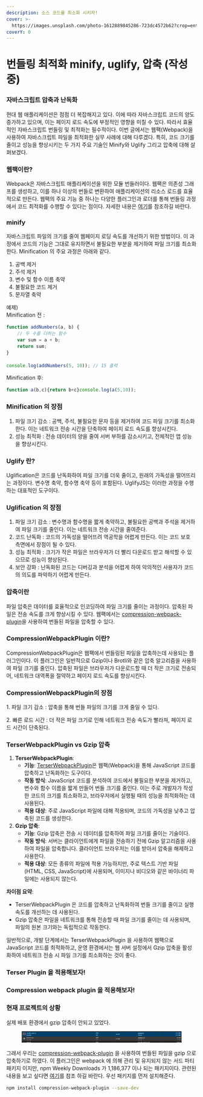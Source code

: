 ```yaml
---
description: 소스 코드를 최소화 시키자!
cover: >-
  https://images.unsplash.com/photo-1612889845286-723dc4572b62?crop=entropy&cs=srgb&fm=jpg&ixid=M3wxOTcwMjR8MHwxfHNlYXJjaHw4fHx6aXB8ZW58MHx8fHwxNzIxMTA3Njc4fDA&ixlib=rb-4.0.3&q=85
coverY: 0
---
```


# 번들링 최적화 minify, uglify, 압축 (작성중)

### 자바스크립트 압축과 난독화

현대 웹 애플리케이션은 점점 더 복잡해지고 있다. 이에 따라 자바스크립트 코드의 양도 증가하고 있으며, 이는 페이지 로드 속도에 부정적인 영향을 미칠 수 있다. 따라서 효율적인 자바스크립트 번들링 및 최적화는 필수적이다. 이번 글에서는 웹팩(Webpack)을 사용하여 자바스크립트 파일을 최적화한 실무 사례에 대해 다루겠다. 특히, 코드 크기를 줄이고 성능을 향상시키는 두 가지 주요 기술인 Minify와 Uglify 그리고 압축에 대해 살펴보겠다.



### 웹팩이란?

Webpack은 자바스크립트 애플리케이션을 위한 모듈 번들러이다. 웹팩은 의존성 그래프를 생성하고, 이를 하나 이상의 번들로 변환하여 애플리케이션의 리소스 로드를 효율적으로 만든다. 웹팩의 주요 기능 중 하나는 다양한 플러그인과 로더를 통해 번들링 과정에서 코드 최적화를 수행할 수 있다는 점이다. 자세한 내용은 [여기](https://jkng-96.gitbook.io/devlog/home/webpack)를 참조하길 바란다.



### minify

자바스크립트 파일의 크기를 줄여 웹페이지 로딩 속도를 개선하기 위한 방법이다. 이 과정에서 코드의 기능은 그대로 유지하면서 불필요한 부분을 제거하여 파일 크기를 최소화한다. Minification 의 주요 과정은 아래와 같다.

1. 공백 제거
2. 주석 제거
3. 변수 및 함수 이름 축약
4. 불필요한 코드 제거
5. 문자열 축약

예제)\
Minification 전 :&#x20;

```javascript
function addNumbers(a, b) {
    // 두 수를 더하는 함수
    var sum = a + b;
    return sum;
}

console.log(addNumbers(5, 10)); // 15 출력
```



Minification 후:

```javascript
function a(b,c){return b+c}console.log(a(5,10));
```



### Minification 의 장점

1. 파일 크기 감소 : 공백, 주석, 불필요한 문자 등을 제거하여 코드 파일 크기를 최소화한다. 이는 네트워크 전송 시간을 단축하여 페이지 로드 속도를 향상시킨다.
2. 성능 최적화 : 전송 데이터의 양을 줄여 서버 부하를 감소시키고, 전체적인 앱 성능을 향상시킨다.



### Uglify 란?

Uglification은 코드를 난독화하여 파일 크기를 더욱 줄이고, 원래의 가독성을 떨어뜨리는 과정이다. 변수명 축약, 함수명 축약 등이 포함된다. UglifyJS는 이러한 과정을 수행하는 대표적인 도구이다.



### Uglification 의 장점

1. 파일 크기 감소 : 변수명과 함수명을 짧게 축약하고, 불필요한 공백과 주석을 제거하여 파일 크기를 줄인다. 이는 네트워크 전송 시간을 줄여준다.
2. 코드 난독화 : 코드의 가독성을 떨어뜨려 역공학을 어렵게 만든다. 이는 코드 보호 측면에서 장점이 될 수 있다.
3. 성능 최적화 : 크기가 작은 파일은 브라우저가 더 빨리 다운로드 받고 해석할 수 있으므로 성능이 향상된다.
4. 보안 강화 : 난독화된 코드는 디버깅과 분석을 어렵게 하여 악의적인 사용자가 코드의 의도를 파악하기 어렵게 만든다.



### 압축이란

파일 압축은 데이터를 효율적으로 인코딩하여 파일 크기를 줄이는 과정이다. 압축된 파일은 전송 속도를 크게 향상시킬 수 있다. 웹팩에서는 [compression-webpack-plugin](https://webpack.js.org/plugins/compression-webpack-plugin/#root)을 사용하여 번들된 파일을 압축할 수 있다.





### CompressionWebpackPlugin 이란?

CompressionWebpackPlugin은 웹팩에서 번들링된 파일을 압축하는데 사용되는 플러그인이다. 이 플러그인은 일반적으로 Gzip이나 Brotli와 같은 압축 알고리즘을 사용하여 파일 크기를 줄인다. 압축된 파일은 브라우저가 다운로드할 때 더 작은 크기로 전송되어, 네트워크 대역폭을 절약하고 페이지 로드 속도를 향상시킨다.





### CompressionWebpackPlugin의 장점

1\. 파일 크기 감소 : 압축을 통해 번들 파일의 크기를 크게 줄일 수 있다.

2\. 빠른 로드 시간 : 더 작은 파일 크기로 인해 네트워크 전송 속도가 빨라져, 페이지 로드 시간이 단축된다.



### **TerserWebpackPlugin** vs Gzip 압축

1. **TerserWebpackPlugin**:
   * **기능**: [TerserWebpackPlugin](https://webpack.js.org/plugins/terser-webpack-plugin/)은 웹팩(Webpack)을 통해 JavaScript 코드를 압축하고 난독화하는 도구이다.
   * **작동 방식**: JavaScript 코드를 분석하여 코드에서 불필요한 부분을 제거하고, 변수와 함수 이름을 짧게 만들어 번들 크기를 줄인다. 이는 주로 개발자가 작성한 코드의 크기를 최소화하고, 브라우저에서 실행될 때의 성능을 최적화하는 데 사용된다.
   * **적용 대상**: 주로 JavaScript 파일에 대해 적용되며, 코드의 가독성을 낮추고 압축된 코드를 생성한다.
2. **Gzip 압축**:
   * **기능**: Gzip 압축은 전송 시 데이터를 압축하여 파일 크기를 줄이는 기술이다.
   * **작동 방식**: 서버는 클라이언트에게 파일을 전송하기 전에 Gzip 알고리즘을 사용하여 파일을 압축합니다. 클라이언트 브라우저는 이를 받아서 압축을 해제하고 사용한다.
   * **적용 대상**: 모든 종류의 파일에 적용 가능하지만, 주로 텍스트 기반 파일(HTML, CSS, JavaScript)에 사용되며, 이미지나 비디오와 같은 바이너리 파일에는 사용되지 않는다.

**차이점 요약**:

* TerserWebpackPlugin 은 코드를 압축하고 난독화하여 번들 크기를 줄이고 실행 속도를 개선하는 데 사용된다.
* Gzip 압축은 파일을 네트워크를 통해 전송할 때 파일 크기를 줄이는 데 사용되며, 파일의 원본 크기와는 독립적으로 작동한다.

일반적으로, 개발 단계에서는 TerserWebpackPlugin 을 사용하여 웹팩으로 JavaScript 코드를 최적화하고, 운영 환경에서는 웹 서버 설정에서 Gzip 압축을 활성화하여 네트워크 전송 시 파일 크기를 최소화하는 것이 좋다.





### Terser Plugin 을 적용해보자!





### Compression webpack plugin 을 적용해보자!





### 현재 프로젝트의 상황

실제 배포 환경에서 gzip 압축이 안되고 있었다.

<figure><img src="../.gitbook/assets/image (35).png" alt=""><figcaption></figcaption></figure>

그래서 우리는 [compression-webpack-plugin](https://webpack.kr/plugins/compression-webpack-plugin/) 을 사용하여 번들된 파일을 gzip 으로 압축하기로 하였다. 이 플러그인은 webpack 에 의해 관리 및 유지되지 않는 서드 파티 패키지 이지만,  npm Weekly Downloads 가 1,186,377 이나 되는 패키지이다. 관련된 내용을 보고 싶다면 [여기](https://www.npmjs.com/package/compression-webpack-plugin)를 참조 하길 바란다. 우선 패키지를 먼저 설치해준다.

```bash
npm install compression-webpack-plugin --save-dev
```



